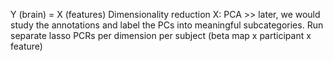 Y (brain) = X (features)
Dimensionality reduction X: PCA  >> later, we would study the annotations and label the PCs into meaningful subcategories. 
Run separate lasso PCRs per dimension per subject (beta map x participant x feature)


